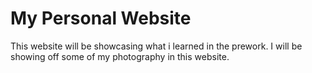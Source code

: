 # My Personal Website
This website will be showcasing what i learned in the prework. I will be showing off some of my photography in this website.